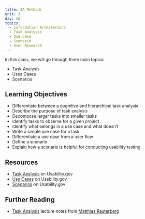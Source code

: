```yaml
---
title: IA Methods
unit: 3
day: 26
topics:
  - Information Architecture
  - Task Analysis
  - Use Case
  - Scenario
  - User Research
---
```


In this class, we will go through three main topics:
- Task Analysis
- Uses Cases
- Scenarios

Learning Objectives
-------------------

- Differentiate between a cognitive and hierarchical task analysis
- Describe the purpose of task analysis
- Decompose larger tasks into smaller tasks
- Identify tasks to observe for a given project
- Identify what belongs in a use case and what doesn’t
- Write a simple use case for a task
- Differentiate a use case from a user flow
- Define a scenario
- Explain how a scenario is helpful for conducting usability testing


Resources
---------

- [Task Analysis](https://www.usability.gov/how-to-and-tools/methods/task-analysis.html) on Usability.gov
- [Use Cases](https://www.usability.gov/how-to-and-tools/methods/use-cases.html) on Usability.gov
- [Scenarios](https://www.usability.gov/how-to-and-tools/methods/scenarios.html) on Usability.gov


Further Reading
---------------

- [Task Analysis](http://www.idemployee.id.tue.nl/g.w.m.rauterberg/lecturenotes/UFTtask-analysis.pdf) lecture notes from [Matthias Rauterberg](http://www.idemployee.id.tue.nl/g.w.m.rauterberg/)
